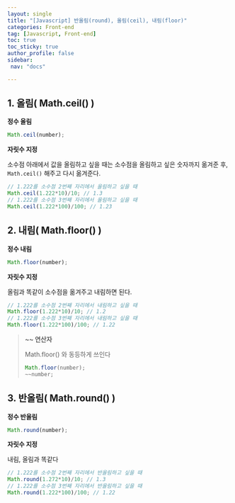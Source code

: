 ```yaml
---
layout: single
title: "[Javascript] 반올림(round), 올림(ceil), 내림(floor)"
categories: Front-end
tag: [Javascript, Front-end]
toc: true
toc_sticky: true
author_profile: false
sidebar:
 nav: "docs"

---
```


## 1. 올림( Math.ceil() )

**정수 올림**

```js
Math.ceil(number);
```

**자릿수 지정**

소수점 아래에서 값을 올림하고 싶을 때는 소수점을 올림하고 싶은 숫자까지 옮겨준 후, `Math.ceil()` 해주고 다시 옮겨준다.

```js
// 1.222를 소수점 2번째 자리에서 올림하고 싶을 때
Math.ceil(1.222*10)/10; // 1.3
// 1.222를 소수점 3번째 자리에서 올림하고 싶을 때
Math.ceil(1.222*100)/100; // 1.23
```

## 2. 내림( Math.floor() )

**정수 내림**

```js
Math.floor(number);
```

**자릿수 지정**

올림과 똑같이 소수점을 옮겨주고 내림하면 된다.

```js
// 1.222를 소수점 2번째 자리에서 내림하고 싶을 때
Math.floor(1.222*10)/10; // 1.2
// 1.222를 소수점 3번째 자리에서 내림하고 싶을 때
Math.floor(1.222*100)/100; // 1.22
```

> **~~ 연산자**
> 
> Math.floor() 와 동등하게 쓰인다
> 
> ```js
> Math.floor(number);
> ~~number;
> ```

## 3. 반올림( Math.round() )

**정수 반올림**

```js
Math.round(number);
```

**자릿수 지정**

내림, 올림과 똑같다

```js
// 1.222를 소수점 2번째 자리에서 반올림하고 싶을 때
Math.round(1.272*10)/10; // 1.3
// 1.222를 소수점 3번째 자리에서 반올림하고 싶을 때
Math.round(1.222*100)/100; // 1.22
```
